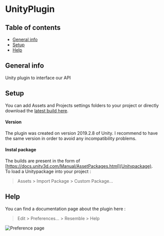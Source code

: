# UnityPlugin

## Table of contents
* [General info](#general-info)
* [Setup](#setup)
* [Help](#help)

## General info
Unity plugin to interface our API
	
## Setup
You can add Assets and Projects settings folders to your project or directly download the [latest build here](Output/ResemblePlugin_19-02-20.unitypackage).
  
  
  
#### Version
The plugin was created on version 2019.2.8 of Unity. I recommend to have the same version in order to avoid any incompatibility problems.  
  
  
  
#### Instal package
The builds are present in the form of [https://docs.unity3d.com/Manual/AssetPackages.html](Unitypackage).  
To load a Unitypackage into your project :
> Assets > Import Package > Custom Package...
  
  
## Help
You can find a documentation page about the plugin here :
>  Edit > Preferences... > Resemble > Help
  
![Preference page](https://i.imgur.com/0jAWjOc.png?1)
